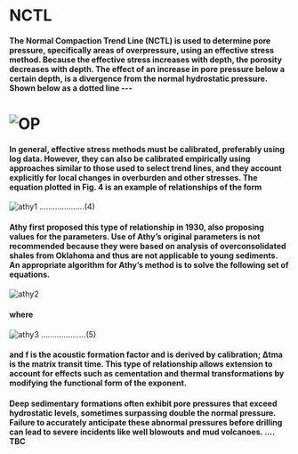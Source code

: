 # NCTL 

#### The Normal Compaction Trend Line (NCTL) is used to determine pore pressure, specifically areas of overpressure, using an effective stress method. Because the effective stress increases with depth, the porosity decreases with depth. The effect of an increase in pore pressure below a certain depth, is a divergence from the normal hydrostatic pressure. Shown below as a dotted line ---


# ![OP](https://github.com/outerspacecat/NCTL/assets/36819217/44051746-ad17-420e-90e2-e680658f57a6)
#### In general, effective stress methods must be calibrated, preferably using log data. However, they can also be calibrated empirically using approaches similar to those used to select trend lines, and they account explicitly for local changes in overburden and other stresses. The equation plotted in Fig. 4 is an example of relationships of the form

![athy1](https://github.com/outerspacecat/NCTL/assets/36819217/522e205c-7e70-4d2c-84bd-14a9a2af3b41)
....................(4)

#### Athy first proposed this type of relationship in 1930, also proposing values for the parameters. Use of Athy’s original parameters is not recommended because they were based on analysis of overconsolidated shales from Oklahoma and thus are not applicable to young sediments. An appropriate algorithm for Athy’s method is to solve the following set of equations.

![athy2](https://github.com/outerspacecat/NCTL/assets/36819217/3ab063fb-0f66-4d73-8d4b-cb97fa3cc6b9)


#### where

![athy3](https://github.com/outerspacecat/NCTL/assets/36819217/a71a3986-1b92-4e6a-ac1b-50066268a012)
....................(5)

#### and f is the acoustic formation factor and is derived by calibration; Δtma is the matrix transit time. This type of relationship allows extension to account for effects such as cementation and thermal transformations by modifying the functional form of the exponent.
#### Deep sedimentary formations often exhibit pore pressures that exceed hydrostatic levels, sometimes surpassing double the normal pressure. Failure to accurately anticipate these abnormal pressures before drilling can lead to severe incidents like well blowouts and mud volcanoes. .... TBC
